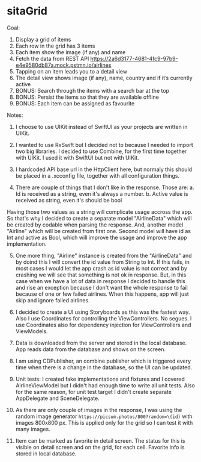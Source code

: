 # sitaGrid

Goal:
1. Display a grid of items
2. Each row in the grid has 3 items
3. Each item show the image (if any) and name
4. Fetch the data from REST API https://2a6d3177-4681-4fc9-97b9-e4e9580db87a.mock.pstmn.io/airlines
5. Tapping on an item leads you to a detail view
6. The detail view shows image (if any), name, country and if it’s currently active
7. BONUS: Search through the items with a search bar at the top
8. BONUS: Persist the items so that they are available offline
9. BONUS: Each item can be assigned as favourite



Notes:

1. I choose to use UIKit instead of SwiftUI as your projects are written in UIKit.

2. I wanted to use RxSwift but I decided not to because I needed to import two big libraries. 
I decided to use Combine, for the first time together with UIKit. I used it with SwiftUI but not with UIKit.

3. I hardcoded API base url in the HttpClient here, but normaly this should be placed in a .xcconfig file, together with all configuration things.

4. There are couple of things that I don't like in the response.
Those are:
a. Id is received as a string, even it's always a number.
b. Active value is received as string, even it's should be bool

Having those two values as a string will complicate usage accross the app. 
So that's why I decided to create a separate model "AirlineData" which will be created by codable when parsing the response. And, another model "Airline" which will be created from first one. Second model will have id as Int and active as Bool, which will improve the usage and improve the app implementation.

5. One more thing, "Airline" instance is created from the "AirlineData" and by doind this I will convert the id value from String to Int.
If this fails, in most cases I would let the app crash as id value is not correct and by crashing we will see that something is not ok in response.
But, in this case when we have a lot of data in response I decided to handle this and rise an exception because I don't want the whole response to fail because of one or few failed airlines. When this happens, app will just skip and ignore failed airlines.

6. I decided to create a UI using Storyboards as this was the fastest way. Also I use Coordinates for controlling the ViewControllers. No segues. I use Coordinates also for dependency injection for ViewControllers and ViewModels. 

7. Data is downloaded from the server and stored in the local database. App reads data from the database and shows on the screen.

7. I am using CDPublisher, an combine publisher which is triggered every time when there is a change in the database, so the UI can be updated.

8. Unit tests: I created fake implementations and fixtures and I covered AirlineViewModel but I didn't had enough time to write all unit tests. Also for the same reason, for unit test target I didn't create separate AppDelegate and SceneDelegate.

9. As there are only couple of images in the response, I was using the random image generator `https://picsum.photos/800?random=\(id)` with images 800x800 px. This is applied only for the grid so I can test it with many images.

10. Item can be marked as favorite in detail screen. The status for this is visible on detail screen and on the grid, for each cell. Favorite info is stored in local database.

